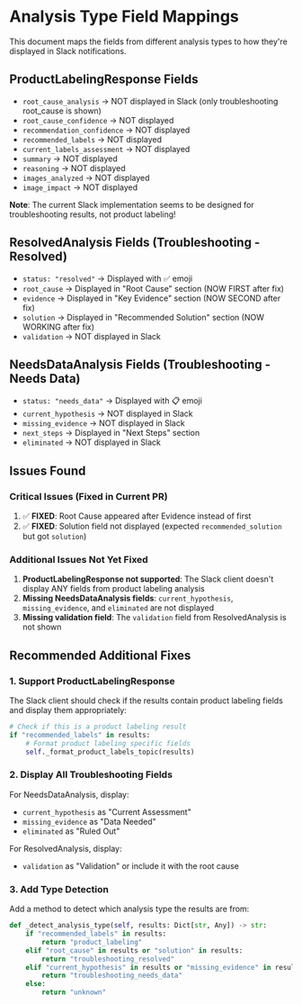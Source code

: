 # Analysis Type Field Mappings

This document maps the fields from different analysis types to how they're displayed in Slack notifications.

## ProductLabelingResponse Fields
- `root_cause_analysis` → NOT displayed in Slack (only troubleshooting root_cause is shown)
- `root_cause_confidence` → NOT displayed
- `recommendation_confidence` → NOT displayed
- `recommended_labels` → NOT displayed
- `current_labels_assessment` → NOT displayed
- `summary` → NOT displayed
- `reasoning` → NOT displayed
- `images_analyzed` → NOT displayed
- `image_impact` → NOT displayed

**Note**: The current Slack implementation seems to be designed for troubleshooting results, not product labeling!

## ResolvedAnalysis Fields (Troubleshooting - Resolved)
- `status: "resolved"` → Displayed with ✅ emoji
- `root_cause` → Displayed in "Root Cause" section (NOW FIRST after fix)
- `evidence` → Displayed in "Key Evidence" section (NOW SECOND after fix)
- `solution` → Displayed in "Recommended Solution" section (NOW WORKING after fix)
- `validation` → NOT displayed in Slack

## NeedsDataAnalysis Fields (Troubleshooting - Needs Data)
- `status: "needs_data"` → Displayed with 📋 emoji
- `current_hypothesis` → NOT displayed in Slack
- `missing_evidence` → NOT displayed in Slack
- `next_steps` → Displayed in "Next Steps" section
- `eliminated` → NOT displayed in Slack

## Issues Found

### Critical Issues (Fixed in Current PR)
1. ✅ **FIXED**: Root Cause appeared after Evidence instead of first
2. ✅ **FIXED**: Solution field not displayed (expected `recommended_solution` but got `solution`)

### Additional Issues Not Yet Fixed
1. **ProductLabelingResponse not supported**: The Slack client doesn't display ANY fields from product labeling analysis
2. **Missing NeedsDataAnalysis fields**: `current_hypothesis`, `missing_evidence`, and `eliminated` are not displayed
3. **Missing validation field**: The `validation` field from ResolvedAnalysis is not shown

## Recommended Additional Fixes

### 1. Support ProductLabelingResponse
The Slack client should check if the results contain product labeling fields and display them appropriately:
```python
# Check if this is a product labeling result
if "recommended_labels" in results:
    # Format product labeling specific fields
    self._format_product_labels_topic(results)
```

### 2. Display All Troubleshooting Fields
For NeedsDataAnalysis, display:
- `current_hypothesis` as "Current Assessment"
- `missing_evidence` as "Data Needed"
- `eliminated` as "Ruled Out"

For ResolvedAnalysis, display:
- `validation` as "Validation" or include it with the root cause

### 3. Add Type Detection
Add a method to detect which analysis type the results are from:
```python
def _detect_analysis_type(self, results: Dict[str, Any]) -> str:
    if "recommended_labels" in results:
        return "product_labeling"
    elif "root_cause" in results or "solution" in results:
        return "troubleshooting_resolved"
    elif "current_hypothesis" in results or "missing_evidence" in results:
        return "troubleshooting_needs_data"
    else:
        return "unknown"
```